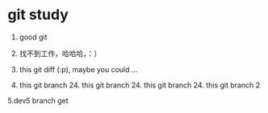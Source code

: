 # git study

1. good git 
2. 找不到工作，哈哈哈，：）

3. this git diff (:p), maybe you could ...

4. this git branch 24. this git branch 24. this git branch 24. this git branch 2

5.dev5 branch get 

